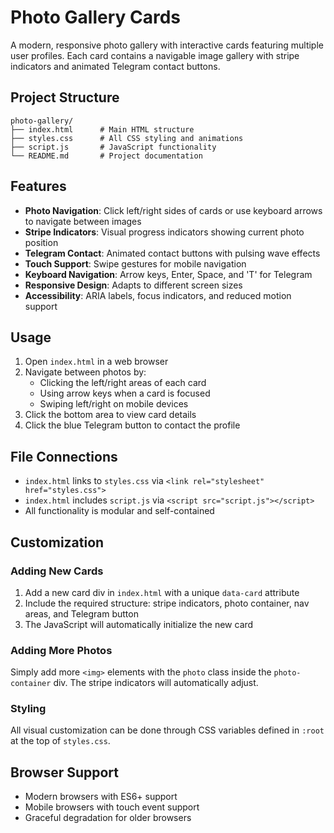 # Photo Gallery Cards

A modern, responsive photo gallery with interactive cards featuring multiple user profiles. Each card contains a navigable image gallery with stripe indicators and animated Telegram contact buttons.

## Project Structure

```
photo-gallery/
├── index.html      # Main HTML structure
├── styles.css      # All CSS styling and animations
├── script.js       # JavaScript functionality
└── README.md       # Project documentation
```

## Features

- **Photo Navigation**: Click left/right sides of cards or use keyboard arrows to navigate between images
- **Stripe Indicators**: Visual progress indicators showing current photo position
- **Telegram Contact**: Animated contact buttons with pulsing wave effects
- **Touch Support**: Swipe gestures for mobile navigation
- **Keyboard Navigation**: Arrow keys, Enter, Space, and 'T' for Telegram
- **Responsive Design**: Adapts to different screen sizes
- **Accessibility**: ARIA labels, focus indicators, and reduced motion support

## Usage

1. Open `index.html` in a web browser
2. Navigate between photos by:
   - Clicking the left/right areas of each card
   - Using arrow keys when a card is focused
   - Swiping left/right on mobile devices
3. Click the bottom area to view card details
4. Click the blue Telegram button to contact the profile

## File Connections

- `index.html` links to `styles.css` via `<link rel="stylesheet" href="styles.css">`
- `index.html` includes `script.js` via `<script src="script.js"></script>`
- All functionality is modular and self-contained

## Customization

### Adding New Cards
1. Add a new card div in `index.html` with a unique `data-card` attribute
2. Include the required structure: stripe indicators, photo container, nav areas, and Telegram button
3. The JavaScript will automatically initialize the new card

### Adding More Photos
Simply add more `<img>` elements with the `photo` class inside the `photo-container` div. The stripe indicators will automatically adjust.

### Styling
All visual customization can be done through CSS variables defined in `:root` at the top of `styles.css`.

## Browser Support

- Modern browsers with ES6+ support
- Mobile browsers with touch event support
- Graceful degradation for older browsers
